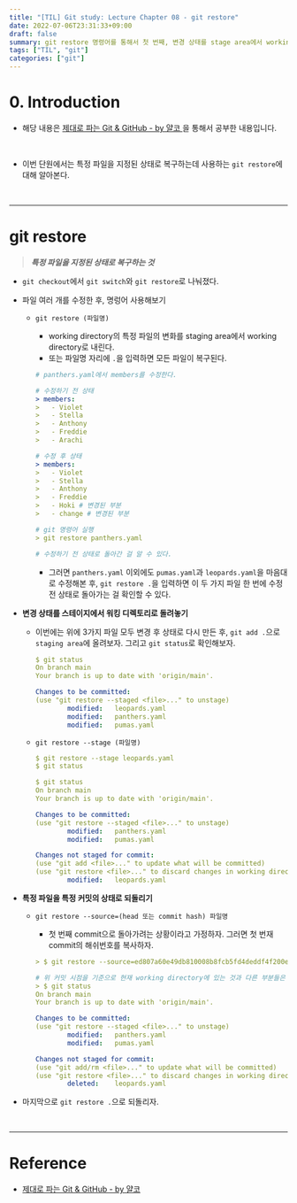 ```yaml
---
title: "[TIL] Git study: Lecture Chapter 08 - git restore"
date: 2022-07-06T23:31:33+09:00
draft: false
summary: git restore 명령어를 통해서 첫 번째, 변경 상태를 stage area에서 working directory로 돌려보는 것과 두 번째, 특정 파일을 HEAD나 커밋 해쉬번호를 사용하여 지정된 상태로 복구해보는 것을 해본다. 
tags: ["TIL", "git"]
categories: ["git"]
---
```


# 0. Introduction

- 해당 내용은 [제대로 파는 Git & GitHub - by 얄코 ](https://www.inflearn.com/course/%EC%A0%9C%EB%8C%80%EB%A1%9C-%ED%8C%8C%EB%8A%94-%EA%B9%83/dashboard)을 통해서 공부한 내용입니다.

<br>

- 이번 단원에서는 특정 파일을 지정된 상태로 복구하는데 사용하는 `git restore`에 대해 알아본다.

<br>

---

# git restore

> **_특정 파일을 지정된 상태로 복구하는 것_**

- `git checkout`에서 `git switch`와 `git restore`로 나눠졌다.

- 파일 여러 개를 수정한 후, 명렁어 사용해보기

  - `git restore (파일명)`

    - working directory의 특정 파일의 변화를 staging area에서 working directory로 내린다.
    - 또는 파일명 자리에 `.`을 입력하면 모든 파일이 복구된다.

    ```yml
    # panthers.yaml에서 members를 수정한다.

    # 수정하기 전 상태
    > members:
    >   - Violet
    >   - Stella
    >   - Anthony
    >   - Freddie
    >   - Arachi

    # 수정 후 상태
    > members:
    >   - Violet
    >   - Stella
    >   - Anthony
    >   - Freddie
    >   - Hoki # 변경된 부분
    >   - change # 변경된 부분

    # git 명령어 실행
    > git restore panthers.yaml

    # 수정하기 전 상태로 돌아간 걸 알 수 있다.
    ```

    - 그러면 `panthers.yaml` 이외에도 `pumas.yaml`과 `leopards.yaml`을 마음대로 수정해본 후, `git restore .`을 입력하면 이 두 가지 파일 한 번에 수정 전 상태로 돌아가는 걸 확인할 수 있다.

- **변경 상태를 스테이지에서 워킹 디렉토리로 돌려놓기**

  - 이번에는 위에 3가지 파일 모두 변경 후 상태로 다시 만든 후, `git add .`으로 `staging area`에 올려보자. 그리고 `git status`로 확인해보자.

    ```yml
    $ git status
    On branch main
    Your branch is up to date with 'origin/main'.

    Changes to be committed:
    (use "git restore --staged <file>..." to unstage)
            modified:   leopards.yaml
            modified:   panthers.yaml
            modified:   pumas.yaml
    ```

  - `git restore --stage (파일명)`

    ```yml
    $ git restore --stage leopards.yaml
    $ git status

    $ git status
    On branch main
    Your branch is up to date with 'origin/main'.

    Changes to be committed:
    (use "git restore --staged <file>..." to unstage)
            modified:   panthers.yaml
            modified:   pumas.yaml

    Changes not staged for commit:
    (use "git add <file>..." to update what will be committed)
    (use "git restore <file>..." to discard changes in working directory)
            modified:   leopards.yaml
    ```

- **특정 파일을 특정 커밋의 상태로 되돌리기**

  - `git restore --source=(head 또는 commit hash) 파일명`

    - 첫 번째 commit으로 돌아가려는 상황이라고 가정하자. 그러면 첫 번재 commit의 해쉬번호를 복사하자.

    ```yml
    > $ git restore --source=ed807a60e49db810008b8fcb5fd4deddf4f200ec leopards.yaml

    # 위 커밋 시점을 기준으로 현재 working directory에 있는 것과 다른 부분들은 수정된 부분으로 인식된다.
    > $ git status
    On branch main
    Your branch is up to date with 'origin/main'.

    Changes to be committed:
    (use "git restore --staged <file>..." to unstage)
            modified:   panthers.yaml
            modified:   pumas.yaml

    Changes not staged for commit:
    (use "git add/rm <file>..." to update what will be committed)
    (use "git restore <file>..." to discard changes in working directory)
            deleted:    leopards.yaml
    ```

- 마지막으로 `git restore .`으로 되돌리자.

<br>

---

# Reference

- [제대로 파는 Git & GitHub - by 얄코](https://www.inflearn.com/course/%EC%A0%9C%EB%8C%80%EB%A1%9C-%ED%8C%8C%EB%8A%94-%EA%B9%83/dashboard)
